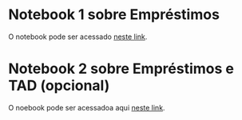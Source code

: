 # Notebook 1 sobre Empréstimos
O notebook pode ser acessado [neste link](notebook/emprestimo01-ra155077.ipynb).

# Notebook 2 sobre Empréstimos e TAD (opcional)
O noebook pode ser acessadoa aqui [neste link](notebook/emprestimo02-ra155077.ipynb).
